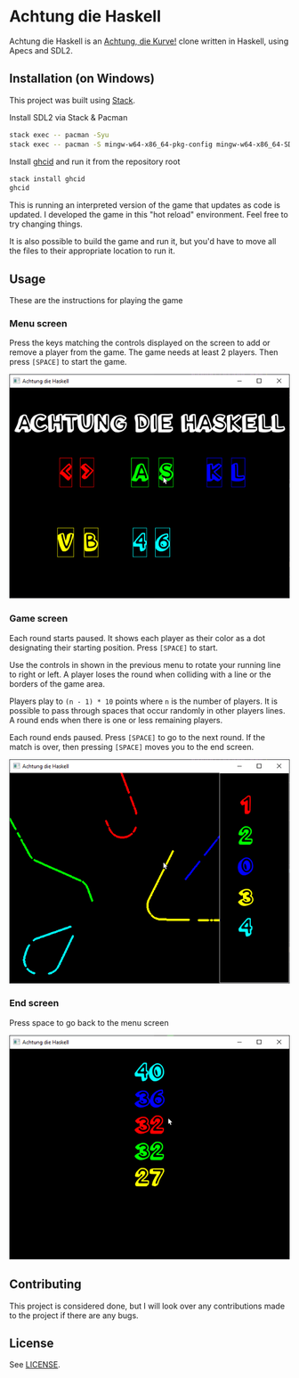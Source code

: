 # Achtung die Haskell

Achtung die Haskell is an [Achtung, die Kurve!](https://en.wikipedia.org/wiki/Achtung,_die_Kurve!) clone written in Haskell, using Apecs and SDL2.

## Installation (on Windows)

This project was built using [Stack](https://www.haskellstack.org).

Install SDL2 via Stack & Pacman

```bash
stack exec -- pacman -Syu
stack exec -- pacman -S mingw-w64-x86_64-pkg-config mingw-w64-x86_64-SDL2
```

Install [ghcid](https://hackage.haskell.org/package/ghcid) and run it from the repository root

```bash
stack install ghcid
ghcid
```

This is running an interpreted version of the game that updates as code is updated. I developed the game in this "hot reload" environment. Feel free to try changing things.

It is also possible to build the game and run it, but you'd have to move all the files to their appropriate location to run it.

## Usage

These are the instructions for playing the game

### Menu screen
Press the keys matching the controls displayed on the screen to add or remove a player from the game. The game needs at least 2 players. Then press `[SPACE]` to start the game.

![Image of Menu screen](./promo/menu.png)

### Game screen
Each round starts paused. It shows each player as their color as a dot designating their starting position. Press `[SPACE]` to start.

Use the controls in shown in the previous menu to rotate your running line to right or left. A player loses the round when colliding with a line or the borders of the game area. 

Players play to `(n - 1) * 10` points where `n` is the number of players. It is possible to pass through spaces that occur randomly in other players lines. A round ends when there is one or less remaining players.

Each round ends paused. Press `[SPACE]` to go to the next round. If the match is over, then pressing `[SPACE]` moves you to the end screen.

![Image of Game screen](./promo/game.png)

### End screen
Press space to go back to the menu screen

![Image of End screen](./promo/end.png)

## Contributing
This project is considered done, but I will look over any contributions made to the project if there are any bugs.

## License
See [LICENSE](./LICENSE).